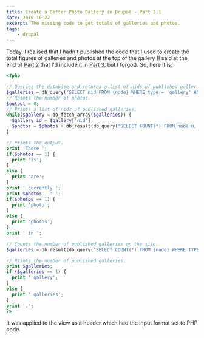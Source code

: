 ```yaml
---
title: Create a Better Photo Gallery in Drupal - Part 2.1
date: 2010-10-22
excerpt: The missing code to get totals of galleries and photos.
tags:
    - drupal
---
```


Today, I realised that I hadn't published the code that I used to create the
total figures of galleries and photos at the top of the gallery (I said at the
end of
[Part 2](/blog/create-better-photo-gallery-drupal-part-2/ 'Create a Better Photo Gallery in Drupal - Part 2')
that I'd include it in
[Part 3](/blog/create-better-photo-gallery-drupal-part-3/ 'Create a Better Photo Gallery in Drupal - Part 3'),
but I forgot). So, here it is:

```php
<?php

// Queries the database and returns a list of nids of published galleries.
$galleries = db_query("SELECT nid FROM {node} WHERE type = 'gallery' AND status = 1");
// Resets the number of photos.
$output = 0;
// Prints a list of nids of published galleries.
while($gallery = db_fetch_array($galleries)) {
  $gallery_id = $gallery['nid'];
  $photos = $photos + db_result(db_query("SELECT COUNT(*) FROM node n, content_type_photo ctp WHERE n.status = 1 AND n.type = 'photo' AND ctp.field_gallery_nid = $gallery_id AND n.nid = ctp.nid"));
}

// Prints the output.
print 'There ';
if($photos == 1) {
  print 'is';
}
else {
  print 'are';
}
print ' currently ';
print $photos . ' ';
if($photos == 1) {
  print 'photo';
}
else {
  print 'photos';
}
print ' in ';

// Counts the number of published galleries on the site.
$galleries = db_result(db_query("SELECT COUNT(*) FROM {node} WHERE TYPE = 'gallery' AND STATUS = 1"));

// Prints the number of published galleries.
print $galleries;
if ($galleries == 1) {
  print ' gallery';
}
else {
  print ' galleries';
}
print '.';
?>
```

It was applied to the view as a header which had the input format set to PHP
code.
